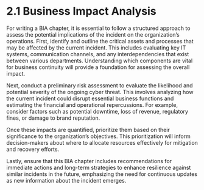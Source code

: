 # 2.1 Business Impact Analysis

For writing a BIA chapter, it is essential to follow a structured approach to assess the potential implications of the incident on the organization’s operations. First, identify and outline the critical assets and processes that may be affected by the current incident. This includes evaluating key IT systems, communication channels, and any interdependencies that exist between various departments. Understanding which components are vital for business continuity will provide a foundation for assessing the overall impact.

Next, conduct a preliminary risk assessment to evaluate the likelihood and potential severity of the ongoing cyber threat. This involves analyzing how the current incident could disrupt essential business functions and estimating the financial and operational repercussions. For example, consider factors such as potential downtime, loss of revenue, regulatory fines, or damage to brand reputation. 

Once these impacts are quantified, prioritize them based on their significance to the organization’s objectives. This prioritization will inform decision-makers about where to allocate resources effectively for mitigation and recovery efforts. 

Lastly, ensure that this BIA chapter includes recommendations for immediate actions and long-term strategies to enhance resilience against similar incidents in the future, emphasizing the need for continuous updates as new information about the incident emerges.